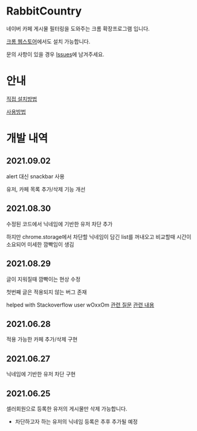# RabbitCountry
네이버 카페 게시물 필터링을 도와주는 크롬 확장프로그램 입니다.

[크롬 웹스토어](https://chrome.google.com/webstore/detail/%EB%8B%B9%EA%B7%BC%EB%82%98%EB%9D%BC/efdhlhlgcmepgdejhbnkegfgikopifnm?hl=ko&gl=001&authuser=3)에서도 설치 가능합니다.

문의 사항이 있을 경우 [Issues](https://github.com/DoTheBestMayB/RabbitCountry/issues)에 남겨주세요.

# 안내
[직접 설치방법](https://github.com/DoTheBestMayB/RabbitCountry/blob/master/doc/HowToInstall.md)

[사용방법](https://github.com/DoTheBestMayB/RabbitCountry/blob/master/doc/HowToUse.md)


# 개발 내역

## 2021.09.02
alert 대신 snackbar 사용

유저, 카페 목록 추가/삭제 기능 개선

## 2021.08.30
수정된 코드에서 닉네임에 기반한 유저 차단 추가

하지만 chrome.storage에서 차단할 닉네임이 담긴 list를 꺼내오고 비교할때 시간이 소요되어 미세한 깜빡임이 생김

## 2021.08.29
글이 지워질때 깜빡이는 현상 수정

첫번째 글은 적용되지 않는 버그 존재

helped with Stackoverflow user wOxxOm [관련 질문](https://stackoverflow.com/questions/68888784/how-to-prevent-hide-and-show-flickering-of-mutationobserver-for-iframe/68891354#68891354) [관련 내용](https://github.com/DoTheBestMayB/RabbitCountry/issues/1)

## 2021.06.28
적용 가능한 카페 추가/삭제 구현

## 2021.06.27
닉네임에 기반한 유저 차단 구현

## 2021.06.25
셀러회원으로 등록한 유저의 게시물만 삭제 가능합니다.
- 차단하고자 하는 유저의 닉네임 등록은 추후 추가될 예정
